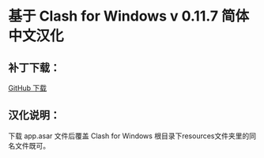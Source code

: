 # 基于 Clash for Windows v 0.11.7 简体中文汉化

## 补丁下载：
[GitHub 下载](https://github.com/starpt/clash-for-windows-zh-cn/releases)


## 汉化说明：
下载 app.asar 文件后覆盖 Clash for Windows 根目录下resources文件夹里的同名文件既可。